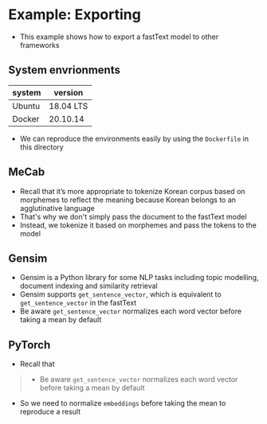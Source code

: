 # Example: Exporting

- This example shows how to export a fastText model to other frameworks

## System envrionments

| system | version |
| --- | --- |
| Ubuntu | 18.04 LTS |
| Docker | 20.10.14 |

- We can reproduce the environments easily by using the `Dockerfile` in this directory

## MeCab

- Recall that it’s more appropriate to tokenize Korean corpus based on morphemes to reflect the meaning because Korean belongs to an agglutinative language
- That's why we don't simply pass the document to the fastText model
- Instead, we tokenize it based on morphemes and pass the tokens to the model

## Gensim

- Gensim is a Python library for some NLP tasks including topic modelling, document indexing and similarity retrieval 
- Gensim supports `get_sentence_vector`, which is equivalent to `get_sentence_vector` in the fastText
- Be aware `get_sentence_vector` normalizes each word vector before taking a mean by default

## PyTorch

- Recall that
> - Be aware `get_sentence_vector` normalizes each word vector before taking a mean by default
- So we need to normalize `embeddings` before taking the mean to reproduce a result
